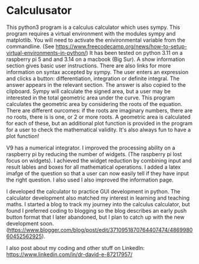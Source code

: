 # Calculusator
This python3 program is a calculus calculator which uses sympy.
This program requires a virtual environment with the modules sympy and matplotlib.
You will need to activate the enivironmental variable from the commandline.
(See https://www.freecodecamp.org/news/how-to-setup-virtual-environments-in-python/)
It has been tested on python 3.11 on a raspberry pi 5 and and 3.14 on a macbook (Big Sur).
A show information section gives basic user instructions. There are also links for more information on syntax accepted by sympy. 
The user enters an expression and clicks a button: differentiation, integration or definite integral. The answer appears in the relevant section. The answer is also copied to the clipboard. 
Sympy will calculate the signed area, but a user may be interested in the total geometric area under the curve.  This program calculates the geometric area by considering the roots of the equation. There are different ourcomes:  if the roots are imaginary numbers, there are no roots, there is is one, or 2 or more roots. A geometric area is calculated for each of these, but an additional plot function is provided in the program for a user to check the  mathematical validity. It's also always fun to have a plot function!

V9 has a numerical integrator. I improved the processing ability on a raspberry pi by reducing the number of widgets. (The raspberry pi lost focus on widgets). I achieved the widget reduction by combining input and result lables and boxes for all mathematical operations. I added a latex imafge of the question so that a user can now easily tell if they have input the right question.  I also used I also improved the information page.

I developed the calculator to practice GUI development in python. The calculator development also matched my interest in learning and teaching maths. I started a blog to track my journey into the calculus calculator, but found I preferred coding to blogging  so the blog describes an early push button format that I later abandoned, but I plan to catch up with the new development soon. (https://www.blogger.com/blog/post/edit/3710951870764407474/486998060452562925). 

I also post about my coding and other stuff on LinkedIn: https://www.linkedin.com/in/dr-david-e-87217957/

